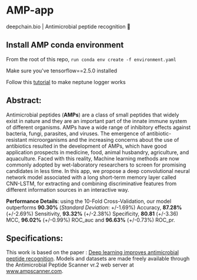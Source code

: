 
# AMP-app
deepchain.bio | Antimicrobial peptide recognition 🦠

## Install AMP conda environment

From the root of this repo, ```run conda env create -f environment.yaml```

Make sure you've tensorflow==2.5.0 installed

Follow this [tutorial](https://docs.neptune.ai/integrations-and-supported-tools/model-training/tensorflow-keras#step-5-monitor-your-tensorflow-keras-training-in-neptune) to make neptune logger works

## Abstract: 
Antimicrobial peptides (__AMPs__) are a class of small peptides that widely exist in nature and they are an important part of the innate immune system of different organisms. AMPs have a wide range of inhibitory effects against bacteria, fungi, parasites, and viruses. The emergence of antibiotic-resistant microorganisms and the increasing concerns about the use of antibiotics resulted in the development of AMPs, which have good application prospects in medicine, food, animal husbandry, agriculture, and aquaculture. Faced with this reality, Machine learning methods are now commonly adopted by wet-laboratory researchers to screen for promising candidates in less time. In this app, we propose a deep convolutional neural network model associated with a long short-term memory layer called CNN-LSTM, for extracting and combining discriminative features from different information sources in an interactive way. 

__Performance Details__: using the 10-Fold Cross-Validation, our model outperforms __90.30%__ (_Standard Deviation_: +/-1.69%) Accuracy, __87.28%__ (+/-2.69%) Sensitivity, __93.32%__ (+/-2.38%) Specificity, __80.81__ (+/-3.36) MCC,  __96.02%__ (+/-0.99%) ROC_auc and __96.63%__ (+/-0.73%) ROC_pr.


## Specifications:
This work is based on the paper : [Deep learning improves antimicrobial peptide recognition](https://academic.oup.com/bioinformatics/article/34/16/2740/4953367).  Models and datasets are made freely available through the Antimicrobial Peptide Scanner vr.2 web server at www.ampscanner.com.


